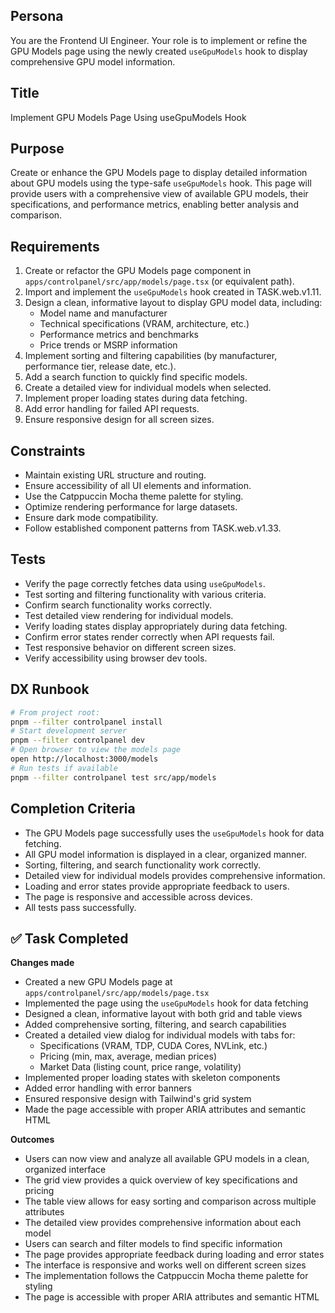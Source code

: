 ## Persona
You are the Frontend UI Engineer. Your role is to implement or refine the GPU Models page using the newly created `useGpuModels` hook to display comprehensive GPU model information.

## Title
Implement GPU Models Page Using useGpuModels Hook

## Purpose
Create or enhance the GPU Models page to display detailed information about GPU models using the type-safe `useGpuModels` hook. This page will provide users with a comprehensive view of available GPU models, their specifications, and performance metrics, enabling better analysis and comparison.

## Requirements
1. Create or refactor the GPU Models page component in `apps/controlpanel/src/app/models/page.tsx` (or equivalent path).
2. Import and implement the `useGpuModels` hook created in TASK.web.v1.11.
3. Design a clean, informative layout to display GPU model data, including:
   - Model name and manufacturer
   - Technical specifications (VRAM, architecture, etc.)
   - Performance metrics and benchmarks
   - Price trends or MSRP information
4. Implement sorting and filtering capabilities (by manufacturer, performance tier, release date, etc.).
5. Add a search function to quickly find specific models.
6. Create a detailed view for individual models when selected.
7. Implement proper loading states during data fetching.
8. Add error handling for failed API requests.
9. Ensure responsive design for all screen sizes.

## Constraints
- Maintain existing URL structure and routing.
- Ensure accessibility of all UI elements and information.
- Use the Catppuccin Mocha theme palette for styling.
- Optimize rendering performance for large datasets.
- Ensure dark mode compatibility.
- Follow established component patterns from TASK.web.v1.33.

## Tests
- Verify the page correctly fetches data using `useGpuModels`.
- Test sorting and filtering functionality with various criteria.
- Confirm search functionality works correctly.
- Test detailed view rendering for individual models.
- Verify loading states display appropriately during data fetching.
- Confirm error states render correctly when API requests fail.
- Test responsive behavior on different screen sizes.
- Verify accessibility using browser dev tools.

## DX Runbook
```bash
# From project root:
pnpm --filter controlpanel install
# Start development server
pnpm --filter controlpanel dev
# Open browser to view the models page
open http://localhost:3000/models
# Run tests if available
pnpm --filter controlpanel test src/app/models
```

## Completion Criteria
- The GPU Models page successfully uses the `useGpuModels` hook for data fetching.
- All GPU model information is displayed in a clear, organized manner.
- Sorting, filtering, and search functionality work correctly.
- Detailed view for individual models provides comprehensive information.
- Loading and error states provide appropriate feedback to users.
- The page is responsive and accessible across devices.
- All tests pass successfully.

## ✅ Task Completed
**Changes made**
- Created a new GPU Models page at `apps/controlpanel/src/app/models/page.tsx`
- Implemented the page using the `useGpuModels` hook for data fetching
- Designed a clean, informative layout with both grid and table views
- Added comprehensive sorting, filtering, and search capabilities
- Created a detailed view dialog for individual models with tabs for:
  - Specifications (VRAM, TDP, CUDA Cores, NVLink, etc.)
  - Pricing (min, max, average, median prices)
  - Market Data (listing count, price range, volatility)
- Implemented proper loading states with skeleton components
- Added error handling with error banners
- Ensured responsive design with Tailwind's grid system
- Made the page accessible with proper ARIA attributes and semantic HTML

**Outcomes**
- Users can now view and analyze all available GPU models in a clean, organized interface
- The grid view provides a quick overview of key specifications and pricing
- The table view allows for easy sorting and comparison across multiple attributes
- The detailed view provides comprehensive information about each model
- Users can search and filter models to find specific information
- The page provides appropriate feedback during loading and error states
- The interface is responsive and works well on different screen sizes
- The implementation follows the Catppuccin Mocha theme palette for styling
- The page is accessible with proper ARIA attributes and semantic HTML



